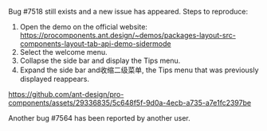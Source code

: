 Bug #7518 still exists and a new issue has appeared. Steps to reproduce:

1. Open the demo on the official website: <https://procomponents.ant.design/~demos/packages-layout-src-components-layout-tab-api-demo-sidermode>
2. Select the welcome menu.
3. Collapse the side bar and display the Tips menu.
4. Expand the side bar and收缩二级菜单, the Tips menu that was previously displayed reappears.

https://github.com/ant-design/pro-components/assets/29336835/5c648f5f-9d0a-4ecb-a735-a7e1fc2397be

Another bug #7564 has been reported by another user.

